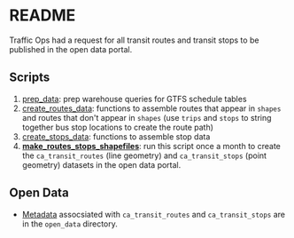 # README

Traffic Ops had a request for all transit routes and transit stops to be published in the open data portal. 

## Scripts
1. [prep_data](./prep_data.py): prep warehouse queries for GTFS schedule tables
1. [create_routes_data](./create_routes_data.py): functions to assemble routes that appear in `shapes` and routes that don't appear in `shapes` (use `trips` and `stops` to string together bus stop locations to create the route path)
1. [create_stops_data](./create_stops_data.py): functions to assemble stop data
1. **[make_routes_stops_shapefiles](./make_routes_stops_shapefiles.py)**: run this script once a month to create the `ca_transit_routes` (line geometry) and `ca_transit_stops` (point geometry) datasets in the open data portal.

## Open Data
* [Metadata](../open_data/traffic_ops.py)  assocsiated with `ca_transit_routes` and `ca_transit_stops` are in the `open_data` directory.
